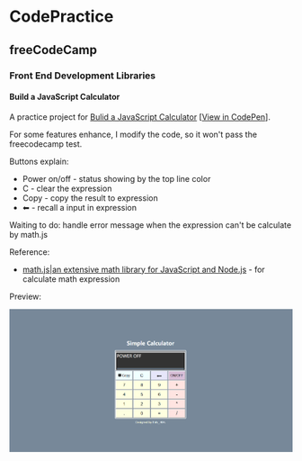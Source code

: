 # CodePractice

## freeCodeCamp

### Front End Development Libraries

#### Build a JavaScript Calculator

A practice project for [Bulid a JavaScript Calculator](https://www.freecodecamp.org/learn/front-end-libraries/front-end-libraries-projects/build-a-javascript-calculator) [[View in CodePen](https://codepen.io/fish-404/pen/bGBLJXp)].

For some features enhance, I modify the code, so it won't pass the freecodecamp test.

Buttons explain:

* Power on/off - status showing by the top line color
* C - clear the expression
* Copy - copy the result to expression
* ⬅ - recall a input in expression

Waiting to do: handle error message when the expression can't be calculate by math.js

Reference:
* [math.js|an extensive math library for JavaScript and Node.js](https://mathjs.org/) - for calculate math expression

Preview: 

![Preview](https://github.com/fish-404/CodePractice/blob/main/freeCodeCamp/Front%20End%20Development%20Libraries/Build%20a%20JavaScript%20Calculator/Preview.png)
